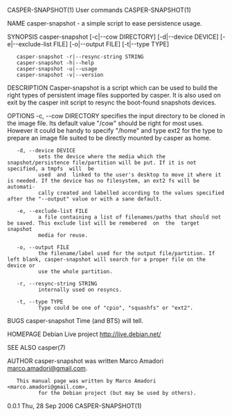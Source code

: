 CASPER-SNAPSHOT(1)                                                 User commands                                                CASPER-SNAPSHOT(1)

NAME
       casper-snapshot - a simple script to ease persistence usage.

SYNOPSIS
       casper-snapshot [-c|--cow DIRECTORY] [-d|--device DEVICE] [-e|--exclude-list FILE] [-o|--output FILE] [-t|--type TYPE]

       casper-snapshot -r|--resync-string STRING
       casper-snapshot -h|--help
       casper-snapshot -u|--usage
       casper-snapshot -v|--version

DESCRIPTION
       Casper-snapshot  is  a  script which can be used to build the right types of persistent image files supported by casper. It is also used on
       exit by the casper init script to resync the boot-found snapshots devices.

OPTIONS
       -c, --cow DIRECTORY
              specifies the input directory to be cloned in the image file.  Its default value "/cow" should be right for most  uses.  However  it
              could  be  handy  to  specify "/home" and type ext2 for the type to prepare an image file suited to be directly mounted by casper as
              home.

       -d, --device DEVICE
              sets the device where the media which the snapshot/persistence file/partition will be put. If it is not specified, a tmpfs  will  be
              used  and  linked to the user's desktop to move it where it is needed. If the device has no filesystem, an ext2 fs will be automati‐
              cally created and labelled according to the values specified after the "--output" value or with a sane default.

       -e, --exclude-list FILE
              a file containing a list of filenames/paths that should not be saved. This exclude list will be remebered  on  the  target  snapshot
              media for reuse.

       -o, --output FILE
              the filename/label used for the output file/partition. If left blank, casper-snapshot will search for a proper file on the device or
              use the whole partition.

       -r, --resync-string STRING
              internally used on resyncs.

       -t, --type TYPE
              Type could be one of "cpio", "squashfs" or "ext2".

BUGS
       casper-snapshot Time (and BTS) will tell.

HOMEPAGE
       Debian Live project <http://live.debian.net/>

SEE ALSO
       casper(7)

AUTHOR
       casper-snapshot was written Marco Amadori <marco.amadori@gmail.com>.

       This manual page was written by Marco Amadori <marco.amadori@gmail.com>,
              for the Debian project (but may be used by others).

0.0.1                                                            Thu,  28 Sep 2006                                              CASPER-SNAPSHOT(1)
